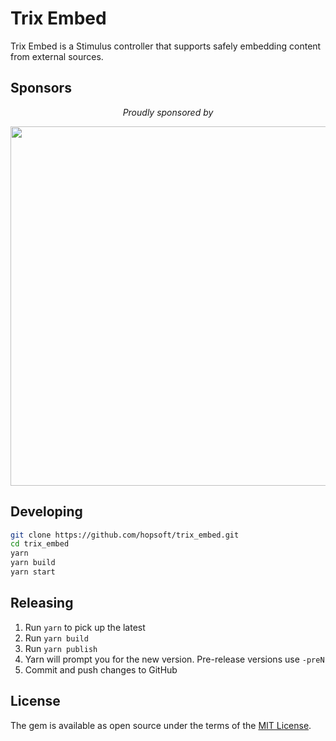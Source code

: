# Trix Embed

Trix Embed is a Stimulus controller that supports safely embedding content from external sources.

## Sponsors

<p align="center">
  <em>Proudly sponsored by</em>
</p>
<p align="center">
  <a href="https://www.clickfunnels.com?utm_source=hopsoft&utm_medium=open-source&utm_campaign=trix_embed">
    <img src="https://images.clickfunnel.com/uploads/digital_asset/file/176632/clickfunnels-dark-logo.svg" width="575" />
  </a>
</p>

## Developing

```sh
git clone https://github.com/hopsoft/trix_embed.git
cd trix_embed
yarn
yarn build
yarn start
```

## Releasing

1. Run `yarn` to pick up the latest
1. Run `yarn build`
1. Run `yarn publish`
1. Yarn will prompt you for the new version. Pre-release versions use `-preN`
1. Commit and push changes to GitHub

## License

The gem is available as open source under the terms of the [MIT License](https://opensource.org/licenses/MIT).
